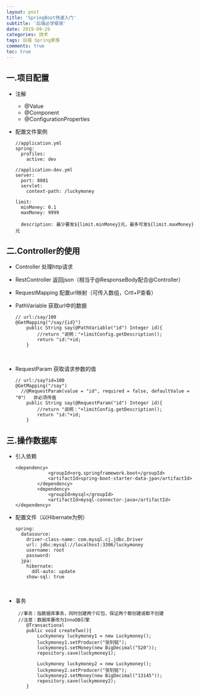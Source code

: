 ```yaml
---
layout: post
title: 'SpringBoot快速入门'
subtitle: '后端必学框架'
date: 2019-09-29
categories: 技术
tags: 后端 Spring家族
comments: true
toc: true
---
```




## 一.项目配置

* 注解

  * @Value
  * @Component
  * @ConfigurationProperties

* 配置文件案例

  ~~~ 
  //application.yml
  spring:
    profiles:
      active: dev
  ~~~

  ~~~ 
  //application-dev.yml
  server:
    port: 8081
    servlet:
      context-path: /luckymoney

  limit:
    minMoney: 0.1
    maxMoney: 9999

    description: 最少要发${limit.minMoney}元，最多可发${limit.maxMoney}元
  ~~~




## 二.Controller的使用

* Controller			处理http请求

* RestController              返回json（相当于@ResponseBody配合@Controller）

* RequestMapping         配置url映射（可传入数组，Crtl+P查看）

* PathVariable                 获取url中的数据

  ~~~ 
  // url:/say/100
  @GetMapping("/say/{id}")
      public String say(@PathVariable("id") Integer id){
          //return "说明："+limitConfig.getDescription();
          return "id:"+id;
      }
  ~~~

  ​


* RequestParam             获取请求参数的值

  ~~~ 
  // url:/say?id=100
  @GetMapping("/say")
  	//@RequestParam(value = "id", required = false, defaultValue = "0"）  非必须传值
      public String say(@RequestParam("id") Integer id){
          //return "说明："+limitConfig.getDescription();
          return "id:"+id;
      }
  ~~~



## 三.操作数据库

* 引入依赖

  ~~~ 
  <dependency>
              <groupId>org.springframework.boot</groupId>
              <artifactId>spring-boot-starter-data-jpa</artifactId>
          </dependency>
          <dependency>
              <groupId>mysql</groupId>
              <artifactId>mysql-connector-java</artifactId>
  </dependency>
  ~~~

* 配置文件（以Hibernate为例）

  ~~~ 
  spring:
    datasource:
      driver-class-name: com.mysql.cj.jdbc.Driver
      url: jdbc:mysql://localhost:3306/luckymoney
      username: root
      password:
    jpa:
      hibernate:
        ddl-auto: update
      show-sql: true
  ~~~

  ​

* 事务

  ~~~ 
   //事务：指数据库事务，同时创建两个红包，保证两个都创建或都不创建
   //注意：数据库要改为InnoDB引擎
      @Transactional
      public void createTwo(){
          Luckymoney luckymoney1 = new Luckymoney();
          luckymoney1.setProducer("张钊铭");
          luckymoney1.setMoney(new BigDecimal("520"));
          repository.save(luckymoney1);

          Luckymoney luckymoney2 = new Luckymoney();
          luckymoney2.setProducer("张钊铭");
          luckymoney2.setMoney(new BigDecimal("13145"));
          repository.save(luckymoney2);
      }
  ~~~

  ​

